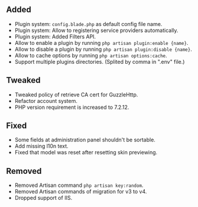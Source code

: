 ## Added

- Plugin system: `config.blade.php` as default config file name.
- Plugin system: Allow to registering service providers automatically.
- Plugin system: Added Filters API.
- Allow to enable a plugin by running `php artisan plugin:enable {name}`.
- Allow to disable a plugin by running `php artisan plugin:disable {name}`.
- Allow to cache options by running `php artisan options:cache`.
- Support multiple plugins directories. (Splited by comma in ".env" file.)

## Tweaked

- Tweaked policy of retrieve CA cert for GuzzleHttp.
- Refactor account system.
- PHP version requirement is increased to 7.2.12.

## Fixed

- Some fields at administration panel shouldn't be sortable.
- Add missing l10n text.
- Fixed that model was reset after resetting skin previewing.

## Removed

- Removed Artisan command `php artisan key:random`.
- Removed Artisan commands of migration for v3 to v4.
- Dropped support of IIS.
